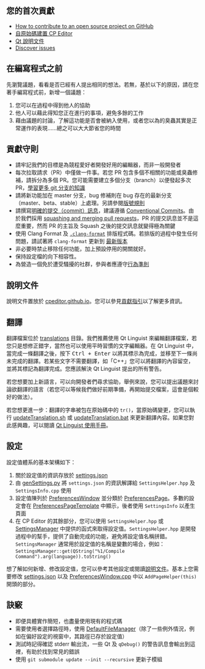 ## 您的首次貢獻

-   [How to contribute to an open source project on GitHub](https://app.egghead.io/courses/how-to-contribute-to-an-open-source-project-on-github)
-   [自原始碼建置 CP Editor](https://cpeditor.org/docs/installation/build-from-source/)
-   [Qt 說明文件](https://doc.qt.io/)
-   [Discover issues](https://github.com/cpeditor/cpeditor/contribute)

## 在編寫程式之前

先瀏覽議題，看看是否已經有人提出相同的想法。若無，基於以下的原因，請在您著手編寫程式前，新增一個議題：


1.  您可以在過程中得到他人的協助
2.  他人可以藉此得知您正在進行的事項，避免多餘的工作
3.  藉由議題的討論，了解這功能是否會被納入使用，或者您以為的臭蟲其實是正常運作的表現……總之可以大大節省您的時間

## 貢獻守則

-   請牢記我們的目標是為競程愛好者開發好用的編輯器，而非一般開發者
-   每次拉取請求（PR）中僅做一件事。若您 PR 包含多個不相關的功能或臭蟲修補，請拆分為多個 PR。您可能需要建立多個分支（branch）以便發起多次 PR，[學習更多 git 分支的知識](https://learngitbranching.js.org/)
-   請將新功能加在 master 分支，bug 修補則在 bug 存在的最新分支（master、beta、stable）上處理。另請參閱[版號規則](VERSIONING.md)
-   請撰寫[明確的提交（commit）訊息](https://chris.beams.io/posts/git-commit/)，建議遵循 [Conventional Commits](https://www.conventionalcommits.org/)。由於我們採用 [squashing and merging pull requests](https://docs.github.com/en/free-pro-team@latest/github/collaborating-with-issues-and-pull-requests/about-pull-request-merges#squash-and-merge-your-pull-request-commits)，PR 的提交訊息並不是這麼重要，然而 PR 的主旨及 Squash 之後的提交訊息就變得極為關鍵
-   使用 Clang Format 及 [`.clang-format`](.clang-format) 排版程式碼。若排版的過程中發生任何問題，請試著將 `clang-format` 更新到 [最新版本](https://releases.llvm.org/download.html)
-   非必要時禁止移除任何功能，加上預設停用的開關就好。
-   保持設定檔的向下相容性。
-   為營造一個免於遭受騷擾的社群，參與者應遵守[行為準則](CODE_OF_CONDUCT.md)

## 說明文件

說明文件置放於 [cpeditor.github.io](https://github.com/cpeditor/cpeditor.github.io)。您可以參見[貢獻指引](https://github.com/cpeditor/cpeditor.github.io/blob/hugo/CONTRIBUTING.md)以了解更多資訊。

## 翻譯

翻譯檔案位於 [translations](translations) 目錄。我們推薦使用 Qt Linguist 來編輯翻譯檔案，若您只是想修正錯字，當然也可以使用平時習慣的文字編輯器。在 Qt Linguist 中，當完成一條翻譯之後，按下 <kbd>Ctrl + Enter</kbd> 以將其標示為完成，並移至下一條尚未完成的翻譯。若某些文字不需要翻譯，如「C++」您可以將翻譯的內容留空，並將其標記為翻譯完成。您應該解決 Qt Linguist 提出的所有警告。

若您想要加上新語言，可以向開發者們尋求協助，舉例來說，您可以提出議題來討論欲翻譯的語言（若您可以等候我們做好前期準備，再開始提交檔案，這會是個較好的做法）。

若您想更進一步：翻譯的字串被包在原始碼中的 `tr()`，當原始碼變更，您可以執行 [updateTranslation.sh](tools/updateTranslation.sh) 或 [updateTranslation.bat](tools/updateTranslation.bat) 來更新翻譯內容。如果您對此感興趣，可以閱讀 [Qt Linguist 使用手冊](https://doc.qt.io/qt-5/qtlinguist-index.html)。

## 設定

設定值體系的基本架構如下：

1.  關於設定值的資訊存放於 [settings.json](src/Settings/settings.json)
2.  由 [genSettings.py](src/Settings/genSettings.py) 將 `settings.json` 的資訊解譯給 `SettingsHelper.hpp` 及 `SettingsInfo.cpp` 使用
3.  設定值陳列於 [PreferencesWindow](src/Settings/PreferencesWindow.hpp) 並分類於 [PreferencesPage](src/Settings/PreferencesPage.hpp)。多數的設定會在 [PreferencesPageTemplate](src/Settings/PreferencesPageTemplate.hpp) 中顯示，後者使用 `SettingsInfo` 以產生頁面
4.  在 CP Editor 的其餘部分，您可以使用 `SettingsHelper.hpp` 或 [SettingsManager](src/Settings/SettingsManager.hpp) 中提供的函式來取得設定值。`SettingsHelper.hpp` 是開發過程中的幫手，提供了自動完成的功能，避免將設定值名稱拼錯。`SettingsManager` 通常用於設定值的名稱是變數的場合，例如：`SettingsManager::get(QString("%1/Compile Command").arg(language)).toString()`


想了解如何新增、修改設定值，您可以參考其他設定或閱讀[說明文件](src/Settings/README.md)。基本上您需要修改 [settings.json](src/Settings/settings.json) 以及 [PreferencesWindow.cpp](src/Settings/PreferencesWindow.cpp) 中以 `AddPageHelper(this)` 開頭的部分。

## 訣竅

-   即便具體實作簡短，也盡量使用現有的程式碼
-   需要使用者選擇路徑時，使用 [DefaultFileManager](src/Settings/DefaultPathManager.hpp)（除了一些例外情況，例如在偏好設定的視窗中，其路徑已存於設定值）
-   測試時記得確認 stderr 輸出流，一些 Qt 及 `qDebug()` 的警告訊息會輸出到這裡，有助於找到常見的錯誤
-   使用 `git submodule update --init --recursive` 更新子模組
